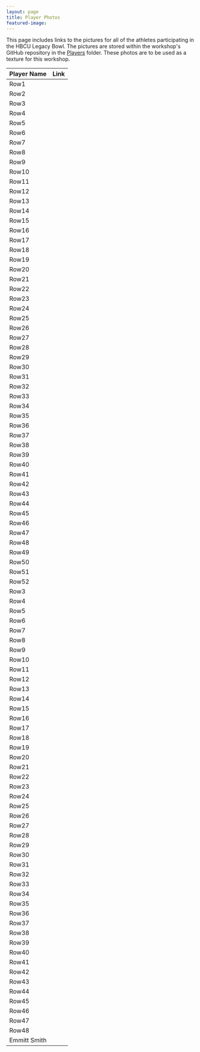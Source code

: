 ```yaml
---
layout: page
title: Player Photos
featured-image:
---
```


This page includes links to the pictures for all of the athletes participating in the HBCU Legacy Bowl. The pictures are stored within the workshop's GitHub repository in the [Players](https://github.com/aprilspeight/workshop-babylonjs/tree/gh-pages/players) folder. These photos are to be used as a texture for this workshop.

|Player Name  |Link  |
|---------|---------|
|Row1     |         |
|Row2     |         |
|Row3     |         |
|Row4     |         |
|Row5     |         |
|Row6     |         |
|Row7     |         |
|Row8     |         |
|Row9     |         |
|Row10     |         |
|Row11     |         |
|Row12     |         |
|Row13     |         |
|Row14     |         |
|Row15     |         |
|Row16     |         |
|Row17     |         |
|Row18     |         |
|Row19     |         |
|Row20     |         |
|Row21     |         |
|Row22     |         |
|Row23     |         |
|Row24     |         |
|Row25     |         |
|Row26     |         |
|Row27     |         |
|Row28     |         |
|Row29     |         |
|Row30     |         |
|Row31     |         |
|Row32     |         |
|Row33     |         |
|Row34     |         |
|Row35     |         |
|Row36     |         |
|Row37     |         |
|Row38     |         |
|Row39     |         |
|Row40     |         |
|Row41     |         |
|Row42     |         |
|Row43     |         |
|Row44     |         |
|Row45     |         |
|Row46     |         |
|Row47     |         |
|Row48     |         |
|Row49     |         |
|Row50     |         |
|Row51     |         |
|Row52     |         |
|Row3     |         |
|Row4     |         |
|Row5     |         |
|Row6     |         |
|Row7     |         |
|Row8     |         |
|Row9     |         |
|Row10     |         |
|Row11     |         |
|Row12     |         |
|Row13     |         |
|Row14     |         |
|Row15     |         |
|Row16     |         |
|Row17     |         |
|Row18     |         |
|Row19     |         |
|Row20     |         |
|Row21     |         |
|Row22     |         |
|Row23     |         |
|Row24     |         |
|Row25     |         |
|Row26     |         |
|Row27     |         |
|Row28     |         |
|Row29     |         |
|Row30     |         |
|Row31     |         |
|Row32     |         |
|Row33     |         |
|Row34     |         |
|Row35     |         |
|Row36     |         |
|Row37     |         |
|Row38     |         |
|Row39     |         |
|Row40     |         |
|Row41     |         |
|Row42     |         |
|Row43     |         |
|Row44     |         |
|Row45     |         |
|Row46     |         |
|Row47     |         |
|Row48     |         |
|Emmitt Smith     |         |
